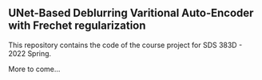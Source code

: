 ## UNet-Based Deblurring Varitional Auto-Encoder with Frechet regularization

This repository contains the code of the course project for SDS 383D - 2022 Spring.

More to come...



